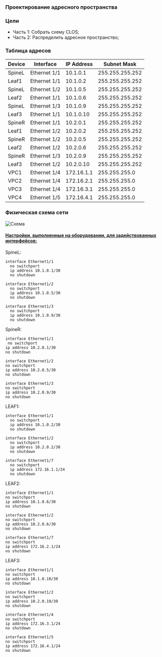 ### Проектирование адресного пространства

### Цели
- Часть 1: Собрать схему CLOS;
- Часть 2: Распределить адресное пространство;

### Таблица адресов

|Device|Interface|IP Address|Subnet Mask|
|---|---|---|---|
SpineL|Ethernet 1/1|10.1.0.1|255.255.255.252|
Leaf1|Ethernet 1/1|10.1.0.2|255.255.255.252|
SpineL|Ethernet 1/2|10.1.0.5|255.255.255.252|
Leaf2|Ethernet 1/1|10.1.0.6|255.255.255.252|
SpineL|Ethernet 1/3|10.1.0.9|255.255.255.252|
Leaf3|Ethernet 1/1|10.1.0.10|255.255.255.252|
SpineR|Ethernet 1/1|10.2.0.1|255.255.255.252|
Leaf1|Ethernet 1/2|10.2.0.2|255.255.255.252|
SpineR|Ethernet 1/2|10.2.0.5|255.255.255.252|
Leaf2|Ethernet 1/2|10.2.0.6|255.255.255.252|
SpineR|Ethernet 1/3|10.2.0.9|255.255.255.252|
Leaf3|Ethernet 1/2|10.2.0.10|255.255.255.252|
VPC1|Ethernet 1/4|172.16.1.1|255.255.255.0|
VPC2|Ethernet 1/4|172.16.2.1|255.255.255.0|
VPC3|Ethernet 1/4|172.16.3.1|255.255.255.0|
VPC4|Ethernet 1/5|172.16.4.1|255.255.255.0|

### Физическая схема сети


![Схема](physical_topology.jpg)

#### <u>Настройки, выполненные на оборудовании, для задействованных интерфейсов:</u>

SpineL:
```
interface Ethernet1/1
  no switchport
  ip address 10.1.0.1/30
  no shutdown

interface Ethernet1/2
  no switchport
  ip address 10.1.0.5/30
  no shutdown

interface Ethernet1/3
  no switchport
  ip address 10.1.0.9/30
  no shutdown
  ```
  SpineR:
  ```
interface Ethernet1/1
   no switchport
  ip address 10.2.0.1/30
  no shutdown

interface Ethernet1/2
  no switchport
  ip address 10.2.0.5/30
  no shutdown

interface Ethernet1/3
  no switchport
  ip address 10.2.0.9/30
  no shutdown
```
LEAF1:
```
interface Ethernet1/1
  no switchport
  ip address 10.1.0.2/30
  no shutdown

interface Ethernet1/2
  no switchport
  ip address 10.2.0.2/30
  no shutdown

interface Ethernet1/7
  no switchport
  ip address 172.16.1.1/24
  no shutdown
  ```
  LEAF2:
  ```
interface Ethernet1/1
  no switchport
  ip address 10.1.0.6/30
  no shutdown

interface Ethernet1/2
  no switchport
  ip address 10.2.0.6/30
  no shutdown

interface Ethernet1/7
  no switchport
  ip address 172.16.2.1/24
  no shutdown
  ```
  LEAF3:
  ```
interface Ethernet1/1
  no switchport
  ip address 10.1.0.10/30
  no shutdown

interface Ethernet1/2
  no switchport
  ip address 10.2.0.10/30
  no shutdown

interface Ethernet1/4
  no switchport
  ip address 172.16.3.1/24
  no shutdown

interface Ethernet1/5
  no switchport
  ip address 172.16.4.1/24
  no shutdown
